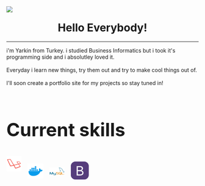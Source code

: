 <img align="left" style="margin-right: 1rem;" src="https://github-readme-stats.vercel.app/api?username=YarkinGulacti&show_icons=true&theme=cobalt">

<h1 align="center" style="font-weight: bold; border: none;">Hello Everybody!</h1>

<hr>

<p>i'm Yarkin from Turkey. i studied Business Informatics but i took it's programming side and i absolutley loved it. <br><br>
Everyday i learn new things, try them out and try to make cool things out of.<br><br>
I'll soon create a portfolio site for my projects so stay tuned in!<br><br>
</p>
<h2 style="font-size: 3rem; font-weight: bold; border: none;">Current skills</h2>

<div style="margin-top:2rem; display: flex; align-items: center; justify-content: flex-start;">

<img width="8%" src="./assets/img/laravel_logo.png" style="align-self: flex-start;">

<img width="8%" src="./assets/img/docker_logo.png" style="margin-left: 1rem;">

<img width="8%" src="./assets/img/mysql_logo.png" style="margin-left: 1rem;">

<svg style="margin-left: 1rem; background-color: #563D7C; border-radius: 0.75rem;" width="15%" height="15%" viewBox="0 0 612 612" xmlns="http://www.w3.org/2000/svg" focusable="false"><path fill="#563D7C" d="M510 8a94.3 94.3 0 0 1 94 94v408a94.3 94.3 0 0 1-94 94H102a94.3 94.3 0 0 1-94-94V102a94.3 94.3 0 0 1 94-94h408m0-8H102C45.9 0 0 45.9 0 102v408c0 56.1 45.9 102 102 102h408c56.1 0 102-45.9 102-102V102C612 45.9 566.1 0 510 0z"></path><path fill="white" style="color:white;" d="M196.77 471.5V154.43h124.15c54.27 0 91 31.64 91 79.1 0 33-24.17 63.72-54.71 69.21v1.76c43.07 5.49 70.75 35.82 70.75 78 0 55.81-40 89-107.45 89zm39.55-180.4h63.28c46.8 0 72.29-18.68 72.29-53 0-31.42-21.53-48.78-60-48.78h-75.57zm78.22 145.46c47.68 0 72.73-19.34 72.73-56s-25.93-55.37-76.46-55.37h-74.49v111.4z"></path>
</svg>
</div>